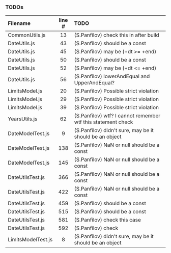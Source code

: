 ### TODOs
| Filename | line # | TODO
|:------|:------:|:------
| CommonUtils.js | 13 | (S.Panfilov) check this in after build
| DateUtils.js | 43 | (S.Panfilov) should be a const
| DateUtils.js | 45 | (S.Panfilov) may be (+dt >= +end)
| DateUtils.js | 50 | (S.Panfilov) should be a const
| DateUtils.js | 52 | (S.Panfilov) may be (+dt <= +end)
| DateUtils.js | 56 | (S.Panfilov) lowerAndEqual and UpperAndEqual?
| LimitsModel.js | 20 | (S.Panfilov) Possible strict violation
| LimitsModel.js | 29 | (S.Panfilov) Possible strict violation
| LimitsModel.js | 39 | (S.Panfilov) Possible strict violation
| YearsUtils.js | 62 | (S.Panfilov) wtf? I cannot remember wtf this statement check
| DateModelTest.js | 9 | (S.Panfilov) didn't sure, may be it should be an object
| DateModelTest.js | 138 | (S.Panfilov) NaN or null should be a const
| DateModelTest.js | 145 | (S.Panfilov) NaN or null should be a const
| DateUtilsTest.js | 366 | (S.Panfilov) NaN or null should be a const
| DateUtilsTest.js | 422 | (S.Panfilov) NaN or null should be a const
| DateUtilsTest.js | 459 | (S.Panfilov) should be a const
| DateUtilsTest.js | 515 | (S.Panfilov) should be a const
| DateUtilsTest.js | 581 | (S.Panfilov) check this case
| DateUtilsTest.js | 592 | (S.Panfilov) check
| LimitsModelTest.js | 8 | (S.Panfilov) didn't sure, may be it should be an object